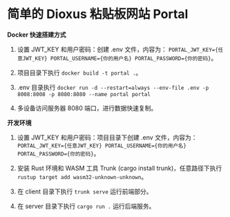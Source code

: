 # 简单的 Dioxus 粘贴板网站 Portal

**Docker 快速搭建方式**

1. 设置 JWT_KEY 和用户密码：创建 .env 文件，内容为： `PORTAL_JWT_KEY={任意JWT_KEY} PORTAL_USERNAME={你的用户名} PORTAL_PASSWORD={你的密码}`。

2. 项目目录下执行 `docker build -t portal .`。

3. .env 目录执行 `docker run -d --restart=always --env-file .env -p 8008:8008 -p 8080:8080 --name portal portal`

4. 多设备访问服务器 8080 端口，进行数据快速复制。

**开发环境**

1. 设置 JWT_KEY 和用户密码：项目目录下创建 .env 文件，内容为： `PORTAL_JWT_KEY={任意JWT_KEY} PORTAL_USERNAME={你的用户名} PORTAL_PASSWORD={你的密码}`。

2. 安装 Rust 环境和 WASM 工具 Trunk (cargo install trunk)，任意路径下执行 `rustup target add wasm32-unknown-unknown`。

3. 在 client 目录下执行 `trunk serve` 运行前端部分。

4. 在 server 目录下执行 `cargo run .` 运行后端服务。